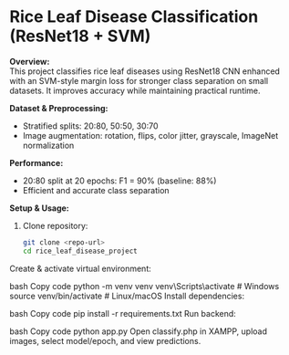 # Rice Leaf Disease Classification (ResNet18 + SVM)

**Overview:**  
This project classifies rice leaf diseases using ResNet18 CNN enhanced with an SVM-style margin loss for stronger class separation on small datasets. It improves accuracy while maintaining practical runtime.

**Dataset & Preprocessing:**  
- Stratified splits: 20:80, 50:50, 30:70  
- Image augmentation: rotation, flips, color jitter, grayscale, ImageNet normalization  

**Performance:**  
- 20:80 split at 20 epochs: F1 = 90% (baseline: 88%)  
- Efficient and accurate class separation  

**Setup & Usage:**  
1. Clone repository:  
   ```bash
   git clone <repo-url>
   cd rice_leaf_disease_project
Create & activate virtual environment:

bash
Copy code
python -m venv venv
venv\Scripts\activate       # Windows
source venv/bin/activate    # Linux/macOS
Install dependencies:

bash
Copy code
pip install -r requirements.txt
Run backend:

bash
Copy code
python app.py
Open classify.php in XAMPP, upload images, select model/epoch, and view predictions.
